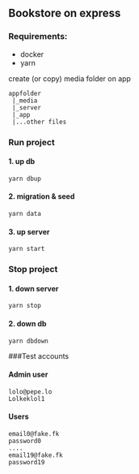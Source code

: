 ##  Bookstore on express

### Requirements:

* docker
* yarn

create (or copy) media folder on app

    appfolder
     |_media
     |_server
     |_app
     |...other files

### Run project
#### 1. up db
    yarn dbup
    
#### 2. migration & seed
    yarn data

#### 3. up server 
    yarn start

### Stop project
#### 1. down server 
    yarn stop

#### 2. down db
    yarn dbdown

###Test accounts

#### Admin user

    lolo@pepe.lo
    Lolkeklol1

#### Users

    email0@fake.fk
    password0
    ....
    email19@fake.fk
    password19
